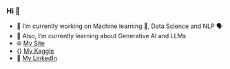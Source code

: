 ### Hi 👋

- 🔭 I’m currently working on Machine learning 🤖, Data Science and NLP 🗣️ 
- 🌱 Also, I’m currently learning about Generative AI and LLMs
- 🌐 [My Site](https://avniy2k.my.canva.site/)
- {} [My Kaggle](https://www.kaggle.com/avnisingh)
- 🔗 [My LinkedIn](https://www.linkedin.com/in/avni-s/)
